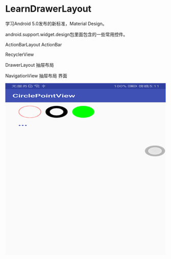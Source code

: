 # LearnDrawerLayout

学习Android 5.0发布的新标准，Material Design。

android.support.widget.design包里面包含的一些常用控件。

ActionBarLayout  ActionBar

RecyclerView

DrawerLayout 抽屉布局  

NavigationView 抽屉布局 界面

<img src="https://github.com/onekey-Dong/CirclePointView/blob/master/pic/device-2019-02-25-171144.png" width="960" height="540"/>

